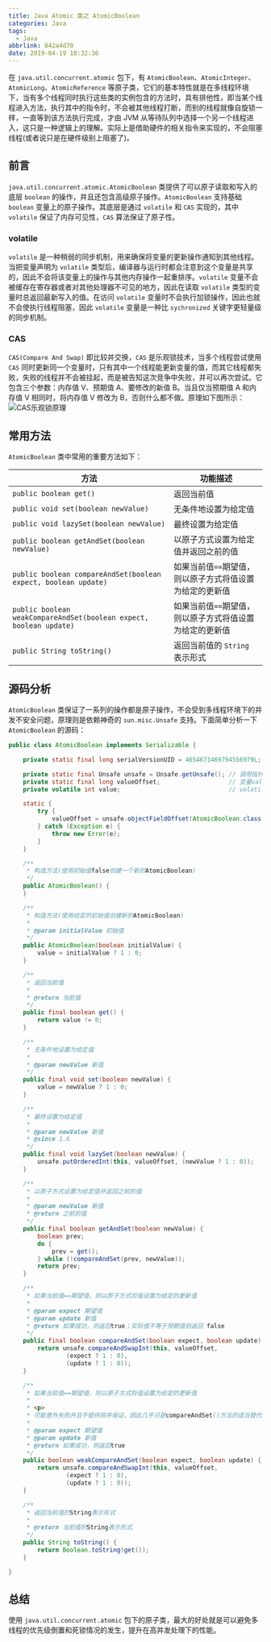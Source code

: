 ```yaml
---
title: Java Atomic 类之 AtomicBoolean
categories: Java
tags:
  - Java
abbrlink: 842a4d70
date: 2019-04-19 18:32:36
---
```


在 `java.util.concurrent.atomic` 包下，有 `AtomicBoolean`、`AtomicInteger`、`AtomicLong`、`AtomicReference` 等原子类，它们的基本特性就是在多线程环境下，当有多个线程同时执行这些类的实例包含的方法时，具有排他性，即当某个线程进入方法，执行其中的指令时，不会被其他线程打断，而别的线程就像自旋锁一样，一直等到该方法执行完成，才由 JVM 从等待队列中选择一个另一个线程进入，这只是一种逻辑上的理解。实际上是借助硬件的相关指令来实现的，不会阻塞线程(或者说只是在硬件级别上阻塞了)。

## 前言 ##
`java.util.concurrent.atomic.AtomicBoolean` 类提供了可以原子读取和写入的底层 `boolean` 的操作，并且还包含高级原子操作。`AtomicBoolean` 支持基础 `boolean` 变量上的原子操作。其底层是通过 `volatile` 和 `CAS` 实现的，其中 `volatile` 保证了内存可见性，`CAS` 算法保证了原子性。

### volatile ###
`volatile` 是一种稍弱的同步机制，用来确保将变量的更新操作通知到其他线程。当把变量声明为 `volatile` 类型后，编译器与运行时都会注意到这个变量是共享的，因此不会将该变量上的操作与其他内存操作一起重排序。`volatile` 变量不会被缓存在寄存器或者对其他处理器不可见的地方，因此在读取 `volatile` 类型的变量时总返回最新写入的值。在访问 `volatile` 变量时不会执行加锁操作，因此也就不会使执行线程阻塞，因此 `volatile` 变量是一种比 `sychronized` 关键字更轻量级的同步机制。

### CAS ###
`CAS(Compare And Swap)` 即比较并交换，`CAS` 是乐观锁技术，当多个线程尝试使用 `CAS` 同时更新同一个变量时，只有其中一个线程能更新变量的值，而其它线程都失败，失败的线程并不会被挂起，而是被告知这次竞争中失败，并可以再次尝试。它包含三个参数：内存值 V、预期值 A、要修改的新值 B。当且仅当预期值 A 和内存值 V 相同时，将内存值 V 修改为 B，否则什么都不做。原理如下图所示：
![CAS乐观锁原理](https://henleylee.github.io/medias/java/atomic_boolean.png)

## 常用方法 ##
`AtomicBoolean` 类中常用的重要方法如下：

| 方法                                                               | 功能描述                                                 |
|--------------------------------------------------------------------|----------------------------------------------------------|
| `public boolean get()`                                             | 返回当前值                                               |
| `public void set(boolean newValue)`                                | 无条件地设置为给定值                                     |
| `public void lazySet(boolean newValue)`                            | 最终设置为给定值                                         |
| `public boolean getAndSet(boolean newValue)`                       | 以原子方式设置为给定值并返回之前的值                     |
| `public boolean compareAndSet(boolean expect, boolean update)`     | 如果当前值`==`期望值，则以原子方式将值设置为给定的更新值 |
| `public boolean weakCompareAndSet(boolean expect, boolean update)` | 如果当前值`==`期望值，则以原子方式将值设置为给定的更新值 |
| `public String toString()`                                         | 返回当前值的 `String` 表示形式                           |

## 源码分析 ##
`AtomicBoolean` 类保证了一系列的操作都是原子操作，不会受到多线程环境下的并发不安全问题，原理则是依赖神奇的 `sun.misc.Unsafe` 支持。下面简单分析一下 `AtomicBoolean` 的源码：
```java
public class AtomicBoolean implements Serializable {

    private static final long serialVersionUID = 4654671469794556979L;

    private static final Unsafe unsafe = Unsafe.getUnsafe(); // 调用指针类Unsafe
    private static final long valueOffset;                   // 变量value的内存偏移量
    private volatile int value;                              // volatile修饰的变量value

    static {
        try {
            valueOffset = unsafe.objectFieldOffset(AtomicBoolean.class.getDeclaredField("value"));
        } catch (Exception e) {
            throw new Error(e);
        }
    }

    /**
     * 构造方法(使用初始值false创建一个新的AtomicBoolean)
     */
    public AtomicBoolean() {
    }

    /**
     * 构造方法(使用给定的初始值创建新的AtomicBoolean)
     *
     * @param initialValue 初始值
     */
    public AtomicBoolean(boolean initialValue) {
        value = initialValue ? 1 : 0;
    }

    /**
     * 返回当前值
     *
     * @return 当前值
     */
    public final boolean get() {
        return value != 0;
    }

    /**
     * 无条件地设置为给定值
     *
     * @param newValue 新值
     */
    public final void set(boolean newValue) {
        value = newValue ? 1 : 0;
    }

    /**
     * 最终设置为给定值
     *
     * @param newValue 新值
     * @since 1.6
     */
    public final void lazySet(boolean newValue) {
        unsafe.putOrderedInt(this, valueOffset, (newValue ? 1 : 0));
    }

    /**
     * 以原子方式设置为给定值并返回之前的值
     *
     * @param newValue 新值
     * @return 之前的值
     */
    public final boolean getAndSet(boolean newValue) {
        boolean prev;
        do {
            prev = get();
        } while (!compareAndSet(prev, newValue));
        return prev;
    }

    /**
     * 如果当前值==期望值，则以原子方式将值设置为给定的更新值
     *
     * @param expect 期望值
     * @param update 新值
     * @return 如果成功，则返回true；实际值不等于预期值则返回 false
     */
    public final boolean compareAndSet(boolean expect, boolean update) {
        return unsafe.compareAndSwapInt(this, valueOffset,
                (expect ? 1 : 0),
                (update ? 1 : 0));
    }

    /**
     * 如果当前值==期望值，则以原子方式将值设置为给定的更新值
     *
     * <p>
     * 可能意外失败并且不提供排序保证，因此几乎只是compareAndSet()方法的适当替代方法。
     *
     * @param expect 期望值
     * @param update 新值
     * @return 如果成功，则返回true
     */
    public boolean weakCompareAndSet(boolean expect, boolean update) {
        return unsafe.compareAndSwapInt(this, valueOffset,
                (expect ? 1 : 0),
                (update ? 1 : 0));
    }

    /**
     * 返回当前值的String表示形式
     *
     * @return 当前值的String表示形式
     */
    public String toString() {
        return Boolean.toString(get());
    }

}
```

## 总结 ##
使用 `java.util.concurrent.atomic` 包下的原子类，最大的好处就是可以避免多线程的优先级倒置和死锁情况的发生，提升在高并发处理下的性能。

